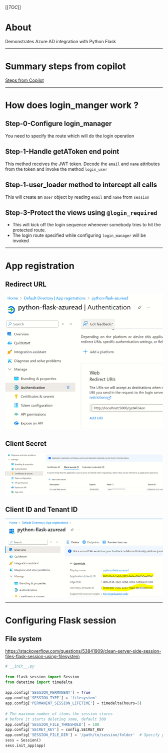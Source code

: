 [[_TOC_]]

# About
Demonstrates Azure AD integration with Python Flask

---

# Summary steps from copilot
[Steps from Copilot](docs/copilot.md)

----

# How does login_manger work ?

## Step-0-Configure login_manager
You need to specify the route which will do the login operation

## Step-1-Handle getAToken end point

This method receives the JWT token. Decode the `email` and `name` attributes from the token and invoke the method `login_user` 

## Step-1-user_loader method to intercept all calls

This will create an `User` object by reading `email` and `name` from `session`

## Step-3-Protect the views using `@login_required`

- This will kick off the login sequence whenever somebody tries to hit the protected route. 
- The login route specified while configuring `login_manager` will be invoked

---

# App registration

## Redirect URL
![alt text](docs/images/azure_app_registration.png)

## Client Secret

![alt text](docs/images/client_secret.png)

## Client ID and Tenant ID

![alt text](docs/images/client_id.png)

---

# Configuring Flask session

## File system 
https://stackoverflow.com/questions/53841909/clean-server-side-session-files-flask-session-using-filesystem

```python
# __init__.py

from flask_session import Session
from datetime import timedelta

app.config['SESSION_PERMANENT'] = True
app.config['SESSION_TYPE'] = 'filesystem'
app.config['PERMANENT_SESSION_LIFETIME'] = timedelta(hours=5)

# The maximum number of items the session stores 
# before it starts deleting some, default 500
app.config['SESSION_FILE_THRESHOLD'] = 100  
app.config['SECRET_KEY'] = config.SECRET_KEY
app.config['SESSION_FILE_DIR'] = '/path/to/session/folder'  # Specify your folder path here
sess = Session()
sess.init_app(app)
```

